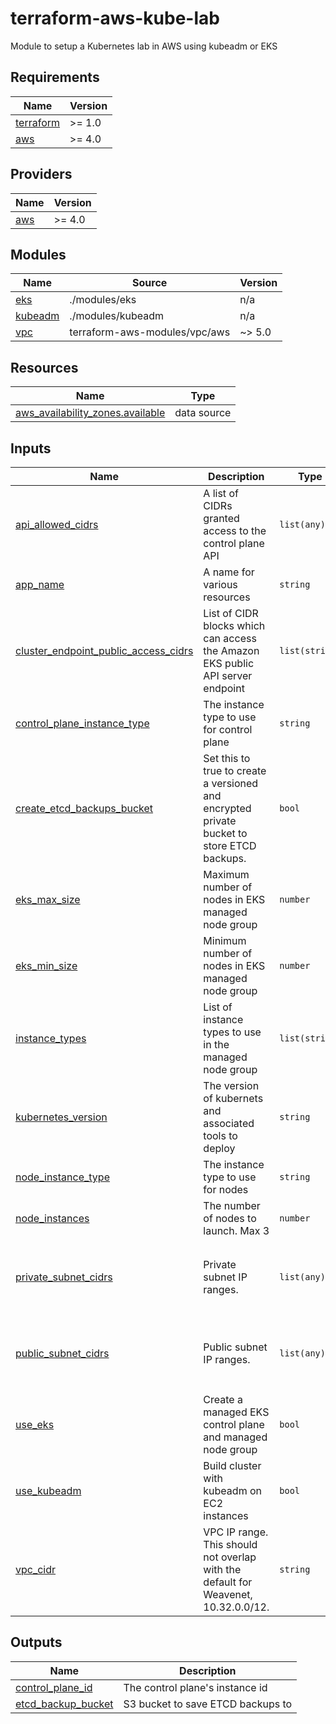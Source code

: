 # terraform-aws-kube-lab
Module to setup a Kubernetes lab in AWS using kubeadm or EKS

<!-- BEGIN_TF_DOCS -->
## Requirements

| Name | Version |
|------|---------|
| <a name="requirement_terraform"></a> [terraform](#requirement\_terraform) | >= 1.0 |
| <a name="requirement_aws"></a> [aws](#requirement\_aws) | >= 4.0 |

## Providers

| Name | Version |
|------|---------|
| <a name="provider_aws"></a> [aws](#provider\_aws) | >= 4.0 |

## Modules

| Name | Source | Version |
|------|--------|---------|
| <a name="module_eks"></a> [eks](#module\_eks) | ./modules/eks | n/a |
| <a name="module_kubeadm"></a> [kubeadm](#module\_kubeadm) | ./modules/kubeadm | n/a |
| <a name="module_vpc"></a> [vpc](#module\_vpc) | terraform-aws-modules/vpc/aws | ~> 5.0 |

## Resources

| Name | Type |
|------|------|
| [aws_availability_zones.available](https://registry.terraform.io/providers/hashicorp/aws/latest/docs/data-sources/availability_zones) | data source |

## Inputs

| Name | Description | Type | Default | Required |
|------|-------------|------|---------|:--------:|
| <a name="input_api_allowed_cidrs"></a> [api\_allowed\_cidrs](#input\_api\_allowed\_cidrs) | A list of CIDRs granted access to the control plane API | `list(any)` | `[]` | no |
| <a name="input_app_name"></a> [app\_name](#input\_app\_name) | A name for various resources | `string` | `"kube-lab"` | no |
| <a name="input_cluster_endpoint_public_access_cidrs"></a> [cluster\_endpoint\_public\_access\_cidrs](#input\_cluster\_endpoint\_public\_access\_cidrs) | List of CIDR blocks which can access the Amazon EKS public API server endpoint | `list(string)` | `[]` | no |
| <a name="input_control_plane_instance_type"></a> [control\_plane\_instance\_type](#input\_control\_plane\_instance\_type) | The instance type to use for control plane | `string` | `"t3.small"` | no |
| <a name="input_create_etcd_backups_bucket"></a> [create\_etcd\_backups\_bucket](#input\_create\_etcd\_backups\_bucket) | Set this to true to create a versioned and encrypted private bucket to store ETCD backups. | `bool` | `false` | no |
| <a name="input_eks_max_size"></a> [eks\_max\_size](#input\_eks\_max\_size) | Maximum number of nodes in EKS managed node group | `number` | `3` | no |
| <a name="input_eks_min_size"></a> [eks\_min\_size](#input\_eks\_min\_size) | Minimum number of nodes in EKS managed node group | `number` | `1` | no |
| <a name="input_instance_types"></a> [instance\_types](#input\_instance\_types) | List of instance types to use in the managed node group | `list(string)` | `[]` | no |
| <a name="input_kubernetes_version"></a> [kubernetes\_version](#input\_kubernetes\_version) | The version of kubernets and associated tools to deploy | `string` | `"1.31.1-1.1"` | no |
| <a name="input_node_instance_type"></a> [node\_instance\_type](#input\_node\_instance\_type) | The instance type to use for nodes | `string` | `"t3.small"` | no |
| <a name="input_node_instances"></a> [node\_instances](#input\_node\_instances) | The number of nodes to launch. Max 3 | `number` | `2` | no |
| <a name="input_private_subnet_cidrs"></a> [private\_subnet\_cidrs](#input\_private\_subnet\_cidrs) | Private subnet IP ranges. | `list(any)` | <pre>[<br>  "172.31.48.0/20",<br>  "172.31.64.0/20",<br>  "172.31.80.0/20"<br>]</pre> | no |
| <a name="input_public_subnet_cidrs"></a> [public\_subnet\_cidrs](#input\_public\_subnet\_cidrs) | Public subnet IP ranges. | `list(any)` | <pre>[<br>  "172.31.0.0/20",<br>  "172.31.16.0/20",<br>  "172.31.32.0/20"<br>]</pre> | no |
| <a name="input_use_eks"></a> [use\_eks](#input\_use\_eks) | Create a managed EKS control plane and managed node group | `bool` | `false` | no |
| <a name="input_use_kubeadm"></a> [use\_kubeadm](#input\_use\_kubeadm) | Build cluster with kubeadm on EC2 instances | `bool` | `false` | no |
| <a name="input_vpc_cidr"></a> [vpc\_cidr](#input\_vpc\_cidr) | VPC IP range. This should not overlap with the default for Weavenet, 10.32.0.0/12. | `string` | `"172.31.0.0/16"` | no |

## Outputs

| Name | Description |
|------|-------------|
| <a name="output_control_plane_id"></a> [control\_plane\_id](#output\_control\_plane\_id) | The control plane's instance id |
| <a name="output_etcd_backup_bucket"></a> [etcd\_backup\_bucket](#output\_etcd\_backup\_bucket) | S3 bucket to save ETCD backups to |
<!-- END_TF_DOCS -->
